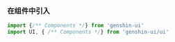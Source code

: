 ### 在组件中引入

```ts
import {/** Components */} from 'genshin-ui'
import UI, { /** Components */} from 'genshin-ui/ui'
```